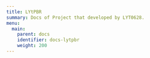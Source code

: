 ```yaml
---
title: LYtPBR
summary: Docs of Project that developed by LYT0628.
menu:
  main:
    parent: docs
    identifier: docs-lytpbr
    weight: 200
---
```

